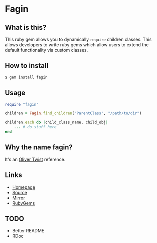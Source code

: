 # Fagin

## What is this?

This ruby gem allows you to dynamically `require` children classes.
This allows developers to write ruby gems which allow users to extend
the default functionality via custom classes.

## How to install

```bash
$ gem install fagin
```

## Usage

```ruby
require "fagin"

children = Fagin.find_children("ParentClass", "/path/to/dir")

children.each do |child_class_name, child_obj|
    ... # do stuff here
end
```

## Why the name fagin?

It's an [Oliver Twist](https://en.wikipedia.org/wiki/Fagin) reference.

## Links

- [Homepage](http://mjwhitta.github.io/fagin)
- [Source](https://gitlab.com/mjwhitta/fagin)
- [Mirror](https://github.com/mjwhitta/fagin)
- [RubyGems](https://rubygems.org/gems/fagin)

## TODO

- Better README
- RDoc
